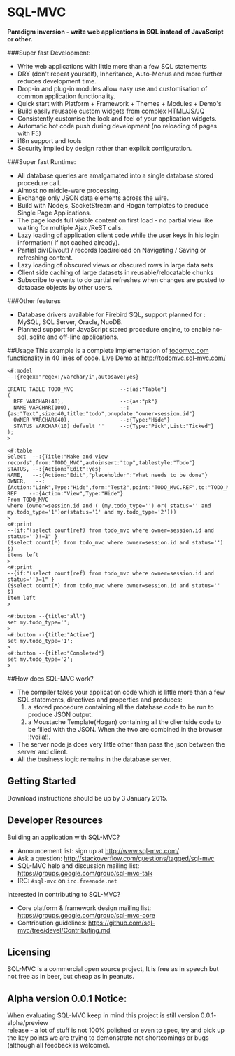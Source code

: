# SQL-MVC

**Paradigm inversion - write web applications in SQL instead of JavaScript or other.**

###Super fast Development:	
* Write web applications with little more than a few SQL statements
* DRY (don't repeat yourself), Inheritance, Auto-Menus and more further reduces development time.
* Drop-in and plug-in modules allow easy use and customisation of common application functionality.
* Quick start with Platform + Framework + Themes + Modules + Demo's 
* Build easily reusable custom widgets from complex HTML/JS/JQ
* Consistently customise the look and feel of your application widgets.	
* Automatic hot code push during development (no reloading of pages with F5)
* i18n support and tools
* Security implied by design rather than explicit configuration.

###Super fast Runtime:
* All database queries are amalgamated into a single database stored procedure call. 
* Almost no middle-ware processing.	
* Exchange only JSON data elements across the wire.	
* Build with Nodejs, SocketStream and Hogan templates to produce Single Page Applications.	
* The page loads full visible content on first load - no partial view like waiting for multiple Ajax /ReST calls.
* Lazy loading of application client code while the user keys in his login information( if not cached already).
* Partial div(Divout) / records load/reload  on Navigating / Saving or refreshing content.
* Lazy loading of obscured views or obscured rows in large data sets
* Client side caching of large datasets in reusable/relocatable chunks
* Subscribe to events to do partial refreshes when changes are posted to database objects by other users.

###Other features
* Database drivers available for Firebird SQL, support planned for : MySQL, SQL Server, Oracle, NuoDB.
* Planned support for JavaScript stored procedure engine, to enable no-sql, sqlite and off-line applications.

##Usage	
This example is a complete implementation of [todomvc.com](http://todomvc.com) functionality in 40 lines of code.
Live Demo at http://todomvc.sql-mvc.com/

```
<#:model
--:{regex:"regex:/varchar/i",autosave:yes}

CREATE TABLE TODO_MVC				--:{as:"Table"} 
(
  REF VARCHAR(40),					--:{as:"pk"}
  NAME VARCHAR(100),				--:{as:"Text",size:40,title:"todo",onupdate:"owner=session.id"}  
  OWNER VARCHAR(40),				--:{Type:"Hide"}
  STATUS VARCHAR(10) default ''		--:{Type:"Pick",List:"Ticked"}  
);
>

<#:table
Select  --:{Title:"Make and view records",from:"TODO_MVC",autoinsert:"top",tablestyle:"Todo"}
STATUS, --:{Action:"Edit":yes}
NAME,   --:{Action:"Edit","placeholder":"What needs to be done"}
OWNER,   --:{Action:"Link",Type:"Hide",form:"Test2",point:"TODO_MVC.REF",to:"TODO_MVC"}
REF	   --:{Action:"View",Type:"Hide"}
From TODO_MVC 
where (owner=session.id and ( (my.todo_type='') or( status='' and my.todo_type='1')or(status='1' and my.todo_type='2')))
>
<#:print 
--{if:"(select count(ref) from todo_mvc where owner=session.id and status='')!=1" }
($select count(*) from todo_mvc where owner=session.id and status='') $)
items left
>
<#:print 
--{if:"(select count(ref) from todo_mvc where owner=session.id and status='')=1" }
($select count(*) from todo_mvc where owner=session.id and status='' $)
item left
>

<#:button --{title:"all"}
set my.todo_type='';
>
<#:button --{title:"Active"}
set my.todo_type='1';
>
<#:button --{title:"Completed"}
set my.todo_type='2';
>

```

##How does SQL-MVC work?
* The compiler takes your application code which is little more 
than a few SQL statements, directives and properties and produces:
  1) a stored procedure containing all the database code to be run to produce JSON output.
  2) a Moustache Template(Hogan) containing all the clientside code to be filled with the JSON.
When the two are combined in the browser !!voila!!.
* The server node.js does very little other than pass the json between the server and client.
* All the business logic remains in the database server.



## Getting Started
Download instructions should be up by 3 January 2015.



## Developer Resources

Building an application with SQL-MVC?

* Announcement list: sign up at http://www.sql-mvc.com/
* Ask a question: http://stackoverflow.com/questions/tagged/sql-mvc
* SQL-MVC help and discussion mailing list: https://groups.google.com/group/sql-mvc-talk
* IRC: `#sql-mvc` on `irc.freenode.net`

Interested in contributing to SQL-MVC?

* Core platform & framework design mailing list: https://groups.google.com/group/sql-mvc-core
* Contribution guidelines: https://github.com/sql-mvc/tree/devel/Contributing.md


## Licensing
SQL-MVC is a commercial open source project, It is free as in speech
but not free as in beer, but cheap as in peanuts.

	
## Alpha version 0.0.1 Notice: 
When evaluating SQL-MVC keep in mind this project is still version 0.0.1- alpha/preview  
release - a lot of stuff is not 100% polished or even to spec,
try and pick up the key points we are trying to demonstrate not shortcomings or bugs
 (although all feedback is welcome).
 
